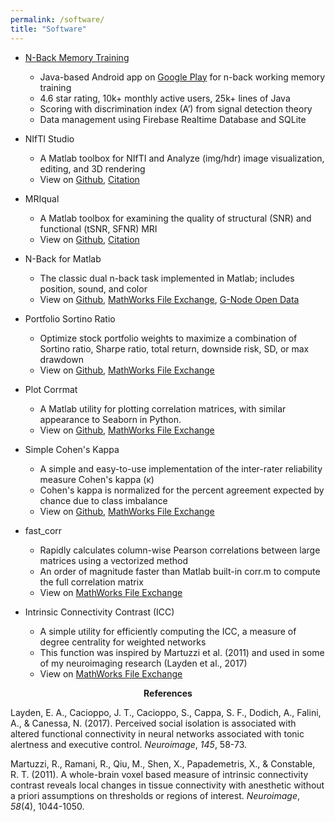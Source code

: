 ```yaml
---
permalink: /software/
title: "Software"
---
```


* [N-Back Memory Training](https://nbackmemorytraining.com/)			 	         	       	 	
    * Java-based Android app on [Google Play](https://play.google.com/store/apps/details?id=science.eal.n_backmemorytraining) for n-back working memory training
	* 4.6 star rating, 10k+ monthly active users, 25k+ lines of Java
	* Scoring with discrimination index (A’) from signal detection theory
    * Data management using Firebase Realtime Database and SQLite
	
* NIfTI Studio
	* A Matlab toolbox for NIfTI and Analyze (img/hdr) image visualization, editing, and 3D rendering
	* View on [Github](https://github.com/elayden/NIfTI-Studio), [Citation](http://doi.org/10.5281/zenodo.3725006)
	
* MRIqual
	* A Matlab toolbox for examining the quality of structural (SNR) and functional (tSNR, SFNR) MRI
	* View on [Github](https://github.com/elayden/MRIqual), [Citation](http://doi.org/10.5281/zenodo.3735471)
	
* N-Back for Matlab
	* The classic dual n-back task implemented in Matlab; includes position, sound, and color 
	* View on [Github](https://github.com/elayden/N-Back-for-Matlab), [MathWorks File Exchange](https://www.mathworks.com/matlabcentral/fileexchange/67976-n-back-for-matlab), [G-Node Open Data](https://doi.org/10.12751/g-node.f87128)

* Portfolio Sortino Ratio
	* Optimize stock portfolio weights to maximize a combination of Sortino ratio, Sharpe ratio, total return, downside risk, SD, or max drawdown
	* View on [Github](https://github.com/elayden/portfolio_sortino_ratio), [MathWorks File Exchange](https://www.mathworks.com/matlabcentral/fileexchange/68589-portfolio_sortino_ratio)
	
* Plot Corrmat
	* A Matlab utility for plotting correlation matrices, with similar appearance to Seaborn in Python.
	* View on [Github](https://github.com/elayden/plot-corrmat), [MathWorks File Exchange](https://www.mathworks.com/matlabcentral/fileexchange/73845-plot-corrmat)
	
* Simple Cohen's Kappa
	* A simple and easy-to-use implementation of the inter-rater reliability measure Cohen's kappa (κ)
	* Cohen's kappa is normalized for the percent agreement expected by chance due to class imbalance
	* View on [Github](https://github.com/elayden/cohensKappa), [MathWorks File Exchange](https://www.mathworks.com/matlabcentral/fileexchange/69943-simple-cohen-s-kappa)

* fast_corr
	* Rapidly calculates column-wise Pearson correlations between large matrices using a vectorized method
	* An order of magnitude faster than Matlab built-in corr.m to compute the full correlation matrix
	* View on [MathWorks File Exchange](https://www.mathworks.com/matlabcentral/fileexchange/63082-fast_corr)

* Intrinsic Connectivity Contrast (ICC)
	* A simple utility for efficiently computing the ICC, a measure of degree centrality for weighted networks
	* This function was inspired by Martuzzi et al. (2011) and used in some of my neuroimaging research (Layden et al., 2017)
	* View on [MathWorks File Exchange](https://www.mathworks.com/matlabcentral/fileexchange/68248-intrinsic_connectivity_contrast)
	
	
<p style="text-align: center;"><b>References</b></p>
Layden, E. A., Cacioppo, J. T., Cacioppo, S., Cappa, S. F., Dodich, A., Falini, A., & Canessa, N. (2017). Perceived social isolation is associated with altered functional connectivity in neural networks associated with tonic alertness and executive control. <i>Neuroimage</i>, <i>145</i>, 58-73.

Martuzzi, R., Ramani, R., Qiu, M., Shen, X., Papademetris, X., & Constable, R. T. (2011). A whole-brain voxel based measure of intrinsic connectivity contrast reveals local changes in tissue connectivity with anesthetic without a priori assumptions on thresholds or regions of interest. <i>Neuroimage</i>, <i>58</i>(4), 1044-1050. 
